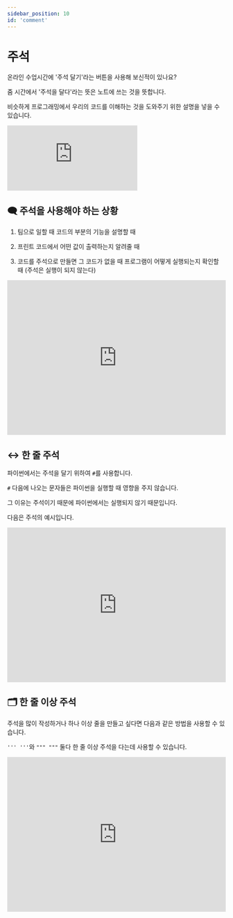 ```yaml
---
sidebar_position: 10
id: 'comment'
---
```


# 주석

온라인 수업시간에 '주석 달기'라는 버튼을 사용해 보신적이 있나요?

줌 시간에서 '주석을 달다'라는 뜻은 노트에 쓰는 것을 뜻합니다.

비슷하게 프로그래밍에서 우리의 코드를 이해하는 것을 도와주기 위한 설명을 넣을 수 있습니다.

<iframe src="https://www.youtube.com/embed/nJg2uCjwKa4" title="YouTube video player" frameborder="0" allow="accelerometer; autoplay; clipboard-write; encrypted-media; gyroscope; picture-in-picture" allowfullscreen></iframe>

## 🗨️ 주석을 사용해야 하는 상황

1. 팀으로 일할 때 코드의 부분의 기능을 설명할 때

2. 프린트 코드에서 어떤 값이 출력하는지 알려줄 때

3. 코드를 주석으로 만들면 그 코드가 없을 때 프로그램이 어떻게 실행되는지 확인할 때 (주석은 실행이 되지 않는다)

<iframe src="https://trinket.io/embed/python/450cb9ddc1" width="100%" height="356" frameborder="0" marginwidth="0" marginheight="0" allowfullscreen></iframe>

## ↔️ 한 줄 주석

파이썬에서는 주석을 달기 위하여 `#`를 사용합니다.

`#` 다음에 나오는 문자들은 파이썬을 실행할 때 영향을 주지 않습니다.

그 이유는 주석이기 때문에 파이썬에서는 실행되지 않기 때문입니다.

다음은 주석의 예시입니다.

<iframe src="https://trinket.io/embed/python/5f18131ec9" width="100%" height="356" frameborder="0" marginwidth="0" marginheight="0" allowfullscreen></iframe>

## 🗂️ 한 줄 이상 주석

주석을 많이 작성하거나 하나 이상 줄을 만들고 싶다면 다음과 같은 방법을 사용할 수 있습니다.

`''' '''`와 `""" """` 둘다 한 줄 이상 주석을 다는데 사용할 수 있습니다.

<iframe src="https://trinket.io/embed/python/ab2de5f9f6" width="100%" height="356" frameborder="0" marginwidth="0" marginheight="0" allowfullscreen></iframe>
